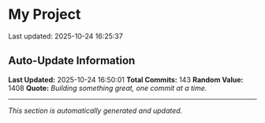 # My Project


Last updated: 2025-10-24 16:25:37















































































































































## Auto-Update Information

**Last Updated:** 2025-10-24 16:50:01
**Total Commits:** 143
**Random Value:** 1408
**Quote:** _Building something great, one commit at a time._

---
_This section is automatically generated and updated._